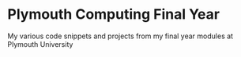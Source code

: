 Plymouth Computing Final Year
=============================

My various code snippets and projects from my final year modules at Plymouth University
